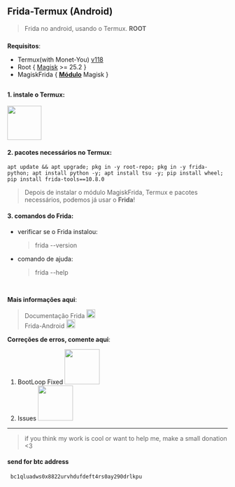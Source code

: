 ## Frida-Termux (Android)
> Frida no android, usando o Termux. __ROOT__

###

**Requisitos**: 
 - Termux(with Monet-You) [v118](https://github.com/HardcodedCat/termux-monet/releases/download/v0.118.0-24/termux-app_v0.118.0-24+apt-android-7-github-debug_universal.apk) </br>
 - Root { [Magisk](https://github.com/topjohnwu/Magisk/releases/download/v25.2/Magisk-v25.2.apk) >= 25.2 }
 - MagiskFrida { **[Módulo](https://github.com/ViRb3/magisk-frida/releases/download/15.2.1-1/MagiskFrida-15.2.1-1.zip)** Magisk }

##

#### 1. instale o Termux: <br><br> [<img src="https://raw.githubusercontent.com/HardcodedCat/termux-monet/master/art/ic_monet_dark.svg#gh-dark-mode-only" width="78">](https://github.com/HardcodedCat/termux-monet/releases/download/v0.118.0-24/termux-app_v0.118.0-24+apt-android-7-github-debug_universal.apk)    

#### 2. pacotes necessários no Termux:
    apt update && apt upgrade; pkg in -y root-repo; pkg in -y frida-python; apt install python -y; apt install tsu -y; pip install wheel; pip install frida-tools==10.8.0
> Depois de instalar o módulo MagiskFrida, Termux e pacotes necessários, podemos já usar o **Frida**!

#### 3. comandos do Frida:
 - verificar se o Frida instalou:
   > frida --version
 - comando de ajuda:
   > frida --help

<br>

__Mais informações aqui__:
  > Documentação Frida [<img src="https://avatars.githubusercontent.com/u/4073090?s=200&v=4" width="20x100">](https://frida.re/docs) </br>
  > Frida-Android [<img src="https://avatars.githubusercontent.com/u/4073090?s=200&v=4" width="20x100">](https://frida.re/docs/examples/android/) <br>
  > [](https://github.com/frida)

__Correções de erros, comente aqui__: <br>
   1. BootLoop Fixed [<img src="https://img.shields.io/badge/GitHub-100000?style=for-the-badge&logo=github&logoColor=white" width="80x100">](https://github.com/SakutaOficial/Frida-Termux/issues/1#issue-1331129541)
   2. Issues [<img src="https://img.shields.io/badge/GitHub-100000?style=for-the-badge&logo=github&logoColor=white" width="80x100">](https://github.com/SakutaOficial/Frida-Termux/issues/)

---

> if you think my work is cool or want to help me, make a small donation <3
#### send for btc address
```
 bc1qluadws0x8822urvhdufdeft4rs0ay290drlkpu
```
